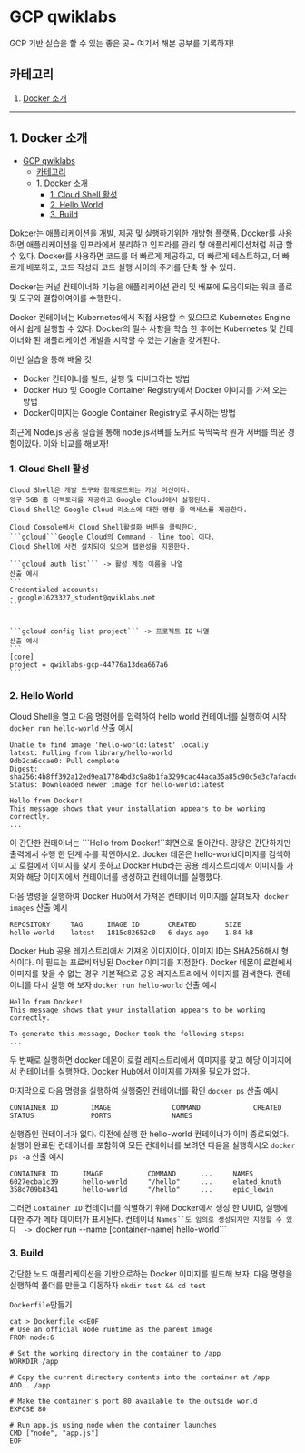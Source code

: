 # GCP qwiklabs
GCP 기반 실습을 할 수 있는 좋은 곳~
여기서 해본 공부를 기록하자!

## 카테고리
1. [Docker 소개](#1-docker-소개)
   

--- 

## 1. Docker 소개
- [GCP qwiklabs](#gcp-qwiklabs)
  - [카테고리](#카테고리)
  - [1. Docker 소개](#1-docker-소개)
    - [1. Cloud Shell 활성](#1-cloud-shell-활성)
    - [2. Hello World](#2-hello-world)
    - [3. Build](#3-build)

Dokcer는 애플리케이션을 개발, 제공 및 실행하기위한 개방형 플랫폼.
Docker를 사용하면 애플리케이션을 인프라에서 분리하고 인프라를 관리 형 애플리케이션처럼 취급 할 수 있다.
Docker를 사용하면 코드를 더 빠르게 제공하고, 더 빠르게 테스트하고, 더 빠르게 배포하고, 코드 작성돠 코드 실행 사이의 주기를 단축 할 수 있다.

Docker는 커널 컨테이너화 기능을 애플리케이션 관리 및 배포에 도움이되는 워크 플로 및 도구와 결합아여이를 수행한다.

Docker 컨테이너는 Kubernetes에서 직접 사용할 수 있으므로 Kubernetes Engine에서 쉽게 실행할 수 있다. Docker의 필수 사항을 학습 한 후에는 Kubernetes 및 컨테이너화 된 애플리케이션 개발을 시작할 수 있는 기술을 갖게된다.

이번 실습을 통해 배울 것
- Docker 컨테이너를 빌드, 실행 및 디버그하는 방법
- Docker Hub 및 Google Container Registry에서 Docker 이미지를 가져 오는 방법
- Docker이미지는 Google Container Registry로 푸시하는 방법

최근에 Node.js 공홈 실습을 통해 node.js서버를 도커로 뚝딱뚝딱 뭔가 서버를 띄운 경험이있다. 이와 비교를 해보자!

### 1. Cloud Shell 활성
    Cloud Shell은 개발 도구와 함께로드되는 가상 머신이다.
    영구 5GB 홈 디렉토리를 제공하고 Google Cloud에서 실행된다.
    Cloud Shell은 Google Cloud 리소스에 대한 명령 줄 액세스를 제공한다.

    Cloud Console에서 Cloud Shell활설화 버튼을 클릭한다.
    ```gcloud```Google Cloud의 Command - line tool 이다.
    Cloud Shell에 사전 설치되어 있으며 탭완성을 지원한다.

    ```gcloud auth list``` -> 활성 계정 이름을 나열
    산출 예시
    ```
    Credentialed accounts:
    - google1623327_student@qwiklabs.net
    ``` 
    

    ```gcloud config list project``` -> 프로젝트 ID 나열
    산출 예시
    ```
    [core]
    project = qwiklabs-gcp-44776a13dea667a6
    ```

### 2. Hello World
Cloud Shell을 열고 다음 명령어를 입력하여 hello world 컨테이너를 실행하여 시작
```docker run hello-world```
산출 예시
```
Unable to find image 'hello-world:latest' locally
latest: Pulling from library/hello-world
9db2ca6ccae0: Pull complete
Digest: sha256:4b8ff392a12ed9ea17784bd3c9a8b1fa3299cac44aca35a85c90c5e3c7afacdc
Status: Downloaded newer image for hello-world:latest

Hello from Docker!
This message shows that your installation appears to be working correctly.
...
```
이 간단한 컨테이너는 ```Hello from Docker!``화면으로 돌아간다. 
먕량은 간단하지만 출력에서 수행 한 단계 수를 확인하시오.
docker 데몬은 hello-world이미지를 검색하고 로컬에서 이미지를 찾지 못하고 Docker Hub라는 공용 레지스트리에서 이미지를 가져와 해당 이미지에서 컨테이너를 생성하고 컨테이너를 실헹했다.

다음 명령을 실행하여 Docker Hub에서 가져온 컨테이너 이미지를 살펴보자.
```docker images```
산출 예시
```
REPOSITORY     TAG      IMAGE ID       CREATED       SIZE
hello-world    latest   1815c82652c0   6 days ago    1.84 kB
```
Docker Hub 공용 레지스트리에서 가져온 이미지이다. 
이미지 ID는 SHA256해시 형식이다. 이 필드는 프로비저닝된 Docker 이미지를 지정한다.
Docker 데몬이 로컬에서 이미지를 찾을 수 없는 경우 기본적으로 공용 레지스트리에서 이미지를 검색한다.
컨테이너를 다시 실행 해 보자
```docker run hello-world```
산출 예시
```
Hello from Docker!
This message shows that your installation appears to be working correctly.

To generate this message, Docker took the following steps:
...
```
두 번째로 실행하면 docker 데몬이 로컬 레지스트리에서 이미지를 찾고 해당 이미지에서 컨테이너를 실행한다. Docker Hub에서 이미지를 가져올 필요가 없다.

마지막으로 다음 명령을 실행하여 실행중인 컨테이너를 확인
```docker ps```
산출 예시
```
CONTAINER ID        IMAGE               COMMAND             CREATED             STATUS              PORTS               NAMES
```
실행중인 컨테이너가 없다. 이전에 실행 한 hello-world 컨테이너가 이미 종료되었다.
실행이 완료된 컨테이너를 포함하여 모든 컨테이너를 보려면 다음을 실행하시오
```docker ps -a```
산출 예시
```
CONTAINER ID      IMAGE           COMMAND      ...     NAMES
6027ecba1c39      hello-world     "/hello"     ...     elated_knuth
358d709b8341      hello-world     "/hello"     ...     epic_lewin
```
그러면 ```Container ID``` 컨테이너를 식별하기 위해 Docker에서 생성 한 UUID, 실행에 대한 추가 메타 데이터가 표시된다.
컨테이너 ```Names``도 임의로 생성되지만 지정할 수 있다 
 -> ```docker run --name [container-name] hello-world```

 ### 3. Build
 간단한 노드 애플리케이션을 기반으로하는 Docker 이미지를 빌드해 보자.
 다음 명령을 실행하여 폴더를 만들고 이동하자
 ```mkdir test && cd test```

 ```Dockerfile```만들기
``` 
cat > Dockerfile <<EOF
# Use an official Node runtime as the parent image
FROM node:6

# Set the working directory in the container to /app
WORKDIR /app

# Copy the current directory contents into the container at /app
ADD . /app

# Make the container's port 80 available to the outside world
EXPOSE 80

# Run app.js using node when the container launches
CMD ["node", "app.js"]
EOF
```
